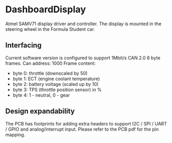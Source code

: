 # DashboardDisplay
Atmel SAMV71 display driver and controller. The display is mounted in the steering wheel in the Formula Student car.

## Interfacing
Current software version is configured to support 1Mbit/s CAN 2.0 8 byte frames.
Can address: 1000
Frame content:
  - byte 0: throttle (downscaled by 50)
  - byte 1: ECT (engine coolant temperature)
  - byte 2: battery voltage (scaled up by 10)
  - byte 3: TPS (throttle position sensor) in %
  - byte 4: 1 - neutral, 0 - gear
  
## Design expandability
The PCB has footprints for adding extra headers to support I2C / SPI / UART / GPIO and analog/interrupt input. Please refer to the PCB pdf for the pin mapping.
